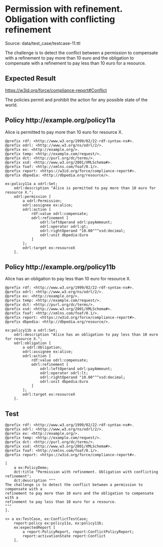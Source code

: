 # Permission with refinement. Obligation with conflicting refinement
Source: data/test_case/testcase-11.ttl

 The challenge is to detect the conflict between a permission to compensate with a refinement to pay more than 10 euro and the obligation to compensate with a refinement to pay less than 10 euro for a resource. 


## Expected Result 

https://w3id.org/force/compliance-report#Conflict

The policies permit and prohibit the action for any possible state of the world.

<h2>Policy <span>http://example.org/policy11a</span></h2>

Alice is permitted to pay more than 10 euro for resource X.

```
@prefix rdf: <http://www.w3.org/1999/02/22-rdf-syntax-ns#>.
@prefix odrl: <http://www.w3.org/ns/odrl/2/>.
@prefix ex: <http://example.org/>.
@prefix temp: <http://example.com/request/>.
@prefix dct: <http://purl.org/dc/terms/>.
@prefix xsd: <http://www.w3.org/2001/XMLSchema#>.
@prefix foaf: <http://xmlns.com/foaf/0.1/>.
@prefix report: <https://w3id.org/force/compliance-report#>.
@prefix dbpedia: <http://dbpedia.org/resource/>.

ex:policy11a a odrl:Set;
    odrl:description "Alice is permitted to pay more than 10 euro for resource X.";
    odrl:permission [
        a odrl:Permission;
        odrl:assignee ex:alice;
        odrl:action [ 
            rdf:value odrl:compensate;
            odrl:refinement [
                odrl:leftOperand odrl:payAmmount;
                odrl:operator odrl:gt;
                odrl:rightOperand "10.00"^^xsd:decimal;
                odrl:unit dbpedia:Euro
            ]
        ];
        odrl:target ex:resourceX
    ].
```

<h2>Policy <span>http://example.org/policy11b</span></h2>

Alice has an obligation to pay less than 10 euro for resource X.

```
@prefix rdf: <http://www.w3.org/1999/02/22-rdf-syntax-ns#>.
@prefix odrl: <http://www.w3.org/ns/odrl/2/>.
@prefix ex: <http://example.org/>.
@prefix temp: <http://example.com/request/>.
@prefix dct: <http://purl.org/dc/terms/>.
@prefix xsd: <http://www.w3.org/2001/XMLSchema#>.
@prefix foaf: <http://xmlns.com/foaf/0.1/>.
@prefix report: <https://w3id.org/force/compliance-report#>.
@prefix dbpedia: <http://dbpedia.org/resource/>.

ex:policy11b a odrl:Set;
    odrl:description "Alice has an obligation to pay less than 10 euro for resource X.";
    odrl:obligation [
        a odrl:Obligation;
        odrl:assignee ex:alice;
        odrl:action [ 
            rdf:value odrl:compensate;
            odrl:refinement [
                odrl:leftOperand odrl:payAmmount;
                odrl:operator odrl:lt;
                odrl:rightOperand "10.00"^^xsd:decimal;
                odrl:unit dbpedia:Euro
            ]
        ];
        odrl:target ex:resourceX
    ].
```

## Test

```
@prefix rdf: <http://www.w3.org/1999/02/22-rdf-syntax-ns#>.
@prefix odrl: <http://www.w3.org/ns/odrl/2/>.
@prefix ex: <http://example.org/>.
@prefix temp: <http://example.com/request/>.
@prefix dct: <http://purl.org/dc/terms/>.
@prefix xsd: <http://www.w3.org/2001/XMLSchema#>.
@prefix foaf: <http://xmlns.com/foaf/0.1/>.
@prefix report: <https://w3id.org/force/compliance-report#>.

[
    a ex:PolicyDemo;
    dct:title "Permission with refinement. Obligation with conflicting refinement";
    dct:description """
The challenge is to detect the conflict between a permission to compensate with a
refinement to pay more than 10 euro and the obligation to compensate with a 
refinement to pay less than 10 euro for a resource.
"""
].

<> a ex:TestCase, ex:ConflictTestCase;
    report:policy ex:policy11a, ex:policy11b;
    ex:expectedReport [
        a report:PolicyReport, report:ConflictPolicyReport;
        report:activationState report:Conflict
    ].

```

